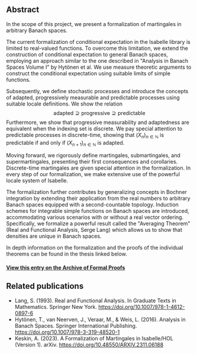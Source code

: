 ## Abstract
In the scope of this project, we present a formalization of martingales in arbitrary Banach spaces.

The current formalization of conditional expectation in the Isabelle library is limited to real-valued functions. To overcome this limitation, we extend the construction of conditional expectation to general Banach spaces, employing an approach similar to the one described in "Analysis in Banach Spaces Volume I" by Hytönen et al. We use measure theoretic arguments to construct the conditional expectation using suitable limits of simple functions.

Subsequently, we define stochastic processes and introduce the concepts of adapted, progressively measurable and predictable processes using suitable locale definitions. We show the relation
$$\text{adapted} \supseteq \text{progressive} \supseteq \text{predictable}$$
Furthermore, we show that progressive measurability and adaptedness are equivalent when the indexing set is discrete. We pay special attention to predictable processes in discrete-time, showing that $(X_n)_{n \in \mathbb{N}}$ is predictable if and only if $(X _{n + 1}) _{n \in \mathbb{N}}$ is adapted.

Moving forward, we rigorously define martingales, submartingales, and supermartingales, presenting their first consequences and corollaries. Discrete-time martingales are given special attention in the formalization. In every step of our formalization, we make extensive use of the powerful locale system of Isabelle.

The formalization further contributes by generalizing concepts in Bochner integration by extending their application from the real numbers to arbitrary Banach spaces equipped with a second-countable topology. Induction schemes for integrable simple functions on Banach spaces are introduced, accommodating various scenarios with or without a real vector ordering. Specifically, we formalize a powerful result called the "Averaging Theorem" (Real and Functional Analysis, Serge Lang) which allows us to show that densities are unique in Banach spaces.

In depth information on the formalization and the proofs of the individual theorems can be found in the thesis linked below.

#### [View this entry on the Archive of Formal Proofs](https://www.isa-afp.org/entries/Martingales.html)

## Related publications
- Lang, S. (1993). Real and Functional Analysis. In Graduate Texts in Mathematics. Springer New York. https://doi.org/10.1007/978-1-4612-0897-6
- Hytönen, T., van Neerven, J., Veraar, M., & Weis, L. (2016). Analysis in Banach Spaces. Springer International Publishing. https://doi.org/10.1007/978-3-319-48520-1
- Keskin, A. (2023). A Formalization of Martingales in Isabelle/HOL (Version 1). arXiv. https://doi.org/10.48550/ARXIV.2311.06188
